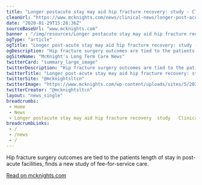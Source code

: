 ```yaml
--- 
title: "Longer postacute stay may aid hip fracture recovery: study - Clinical Daily News -"
cleanUrl: "https://www.mcknights.com/news/clinical-news/longer-post-acute-stay-may-aid-hip-fracture-recovery-study/"
date: "2020-01-29T15:26:36Z"
sourceBaseUrl: "www.mcknights.com"
banner : "/img/resources/Longer postacute stay may aid hip fracture recovery study  Clinical Daily News.png"
ogType: "article"
ogTitle: "Longer post-acute stay may aid hip fracture recovery: study - Clinical Daily News - McKnight's Long Term Care News"
ogDescription: "Hip fracture surgery outcomes are tied to the patients length of stay in post-acute facilities, finds a new study of fee-for-service care."
ogSiteName: "McKnight's Long Term Care News"
twitterCard: "summary_large_image"
twitterDescription: "Hip fracture surgery outcomes are tied to the patients length of stay in post-acute facilities, finds a new study of fee-for-service care."
twitterTitle: "Longer post-acute stay may aid hip fracture recovery: study - Clinical Daily News - McKnight's Long Term Care News"
twitterSite: "@mcknightsltcn"
twitterImage: "https://www.mcknights.com/wp-content/uploads/sites/5/2020/01/Trudy-Mallinson-Ph.D.-e1580167933358.jpeg"
twitterCreator: "@mcknightsltcn"
layout: "news_single"
breadcrumbs:
 - Home
 - News
 - Longer postacute stay may aid hip fracture recovery  study   Clinical Daily News
breadcrumbLinks:
 - / 
 - /news
 - / 
---
```

Hip fracture surgery outcomes are tied to the patients length of stay in post-acute facilities, finds a new study of fee-for-service care.  
  
[Read on mcknights.com](https://www.mcknights.com/news/clinical-news/longer-post-acute-stay-may-aid-hip-fracture-recovery-study/)
